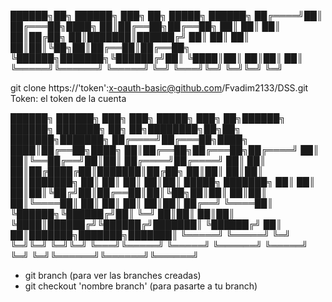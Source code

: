  ██████╗██╗      ██████╗ ███╗   ██╗ █████╗ ██████╗ 
██╔════╝██║     ██╔═══██╗████╗  ██║██╔══██╗██╔══██╗
██║     ██║     ██║   ██║██╔██╗ ██║███████║██████╔╝
██║     ██║     ██║   ██║██║╚██╗██║██╔══██║██╔══██╗
╚██████╗███████╗╚██████╔╝██║ ╚████║██║  ██║██║  ██║
 ╚═════╝╚══════╝ ╚═════╝ ╚═╝  ╚═══╝╚═╝  ╚═╝╚═╝  ╚═╝
                                                   
git clone https://'token':x-oauth-basic@github.com/Fvadim2133/DSS.git  
Token: el token de la cuenta 


 ██████╗ ██████╗ ███╗   ███╗ █████╗ ███╗   ██╗██████╗  ██████╗ ███████╗    ██╗   ██╗████████╗██╗██╗     ███████╗███████╗
██╔════╝██╔═══██╗████╗ ████║██╔══██╗████╗  ██║██╔══██╗██╔═══██╗██╔════╝    ██║   ██║╚══██╔══╝██║██║     ██╔════╝██╔════╝
██║     ██║   ██║██╔████╔██║███████║██╔██╗ ██║██║  ██║██║   ██║███████╗    ██║   ██║   ██║   ██║██║     █████╗  ███████╗
██║     ██║   ██║██║╚██╔╝██║██╔══██║██║╚██╗██║██║  ██║██║   ██║╚════██║    ██║   ██║   ██║   ██║██║     ██╔══╝  ╚════██║
╚██████╗╚██████╔╝██║ ╚═╝ ██║██║  ██║██║ ╚████║██████╔╝╚██████╔╝███████║    ╚██████╔╝   ██║   ██║███████╗███████╗███████║
 ╚═════╝ ╚═════╝ ╚═╝     ╚═╝╚═╝  ╚═╝╚═╝  ╚═══╝╚═════╝  ╚═════╝ ╚══════╝     ╚═════╝    ╚═╝   ╚═╝╚══════╝╚══════╝╚══════╝
                                                                                                                        
 - git branch  (para ver las branches creadas)
 - git checkout 'nombre branch' (para pasarte a tu branch)                                                                                                         

